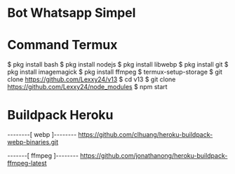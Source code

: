 # Bot Whatsapp Simpel

# Command Termux
$ pkg install bash
$ pkg install nodejs
$ pkg install libwebp
$ pkg install git
$ pkg install imagemagick
$ pkg install ffmpeg
$ termux-setup-storage
$ git clone https://github.com/Lexxy24/v13
$ cd v13
$ git clone https://github.com/Lexxy24/node_modules
$ npm start

# Buildpack Heroku

--------[ webp ]--------
https://github.com/clhuang/heroku-buildpack-webp-binaries.git

-------[ ffmpeg ]--------
https://github.com/jonathanong/heroku-buildpack-ffmpeg-latest

